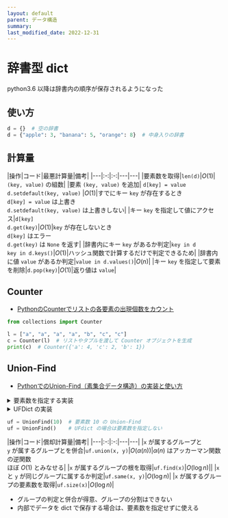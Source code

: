 ```yaml
---
layout: default
parent: データ構造
summary: 
last_modified_date: 2022-12-31
---
```


# 辞書型 dict

python3.6 以降は辞書内の順序が保存されるようになった

## 使い方

```python
d = {}  # 空の辞書
d = {"apple": 3, "banana": 5, "orange": 8}  # 中身入りの辞書
```

## 計算量

|操作|コード|最悪計算量|備考|
|---|:-:|:-:|---|---|
|要素数を取得|`len(d)`|$O(1)$|`(key, value)` の組数|
|要素 `(key, value)` を追加| `d[key] = value` <br> `d.setdefault(key, value)` |$O(1)$|すでにキー `key` が存在するとき<br>`d[key] = value` は上書き<br>`d.setdefault(key, value)` は上書きしない|
|キー `key` を指定して値にアクセス|`d[key]` <br> `d.get(key)`|$O(1)$|`key` が存在しないとき<br>`d[key]` はエラー<br>`d.get(key)` は `None` を返す|
|辞書内にキー `key` があるか判定|`key in d` <br> `key in d.keys()`|$O(1)$|ハッシュ関数で計算するだけで判定できるため|
|辞書内に値 `value` があるか判定|`value in d.values()`|$O(n)$|
|キー `key` を指定して要素を削除|`d.pop(key)`|$O(1)$|返り値は `value`|


## Counter

- [PythonのCounterでリストの各要素の出現個数をカウント](https://note.nkmk.me/python-collections-counter/)

```python
from collections import Counter

l = ["a", "a", "a", "a", "b", "c", "c"]
c = Counter(l)  # リストやタプルを渡して Counter オブジェクトを生成
print(c)  # Counter({'a': 4, 'c': 2, 'b': 1})
```

## Union-Find

- [PythonでのUnion-Find（素集合データ構造）の実装と使い方](https://note.nkmk.me/python-union-find/)

<details markdown="1">
<summary>要素数を指定する実装</summary>

```python
# https://note.nkmk.me/python-union-find/
from collections import defaultdict

class UnionFind():
    def __init__(self, n) -> None:
        self.n = n
        # store (number of elements in group)*(-1) if element is a root
        self.parents = [-1]*n

    def union(self, x: int, y: int) -> None:
        "要素 x が属するグループと要素 y が属するグループとを併合する / O(α(n))"
        x = self.find(x)
        y = self.find(y)
        if x != y:
            if self.parents[x] > self.parents[y]:
                x, y = y, x
            self.parents[x] += self.parents[y]
            self.parents[y] = x

    def find(self, x: int) -> int:
        "要素 x が属するグループの根を返す / O(log n)"
        if self.parents[x] < 0:
            return x
        else:
            # path compression
            self.parents[x] = self.find(self.parents[x])
            return self.parents[x]

    def same(self, x: int, y: int) -> bool:
        "要素 x と要素 y が同じグループに属するかどうかを返す / O(log n)"
        return self.find(x) == self.find(y)

    def size(self, x: int) -> int:
        "要素 x が属するグループの要素数を返す / O(log n)"
        return self.parents[self.find(x)]

    def members(self, x: int) -> list:
        "要素 x が属するグループの要素をリストで返す / O(n log n)"
        root = self.find(x)
        return [i for i in range(self.n) if self.find(i) == root]

    def roots(self) -> list:
        "すべての根の要素をリストで返す / O(n)"
        return [i for i, x in enumerate(self.parents) if x < 0]

    def group_count(self) -> int:
        "グループの数を返す / O(n)"
        return len(self.roots())

    def all_group_members(self) -> defaultdict:
        "{ルート要素: [そのグループに含まれる要素のリスト], ...} の defaultdict を返す"
        group_members = defaultdict(list)
        for member in range(self.n):
            group_members[self.find(member)].append(member)
        return group_members

    def __str__(self) -> str:
        return "\n".join(f"{r}: {m}" for r, m in self.all_group_members().items())
```

</details>


<details>
<summary>UFDict の実装</summary>

```python
hello = 3
```

</details>


```python
uf = UnionFind(10)  # 要素数 10 の Union-Find
uf = UnionFind()    # UFdict の場合は要素数を指定しない
```

|操作|コード|償却計算量|備考|
|---|:-:|:-:|---|---|
|`x` が属するグループと<br>`y` が属するグループとを併合|`uf.union(x, y)`|$O(\alpha(n))$|$\alpha(n)$ はアッカーマン関数の逆関数<br>ほぼ $O(1)$ とみなせる|
|`x` が属するグループの根を取得|`uf.find(x)`|$O(\log n)$||
|`x` と `y` が同じグループに属するか判定|`uf.same(x, y)`|$O(\log n)$|
|`x` が属するグループの要素数を取得|`uf.size(x)`|$O(\log n)$|

- グループの判定と併合が得意、グループの分割はできない
- 内部でデータを dict で保存する場合は、要素数を指定せずに使える